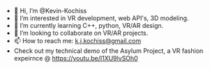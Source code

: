 - 👋 Hi, I’m @Kevin-Kochiss
- 👀 I’m interested in VR development, web API's, 3D modeling.
- 🌱 I’m currently learning C++, python, VR/AR design.
- 💞️ I’m looking to collaborate on VR/AR projects.
- 📫 How to reach me: k.j.kochiss@gmail.com
- Check out my technical demo of the Asylum Project, a VR fashion expeirnce @ https://youtu.be/I1XU9lvSOh0
<!---
Kevin-Kochiss/Kevin-Kochiss is a ✨ special ✨ repository because its `README.md` (this file) appears on your GitHub profile.
You can click the Preview link to take a look at your changes.
--->
